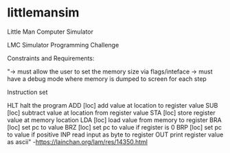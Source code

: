 # littlemansim
Little Man Computer Simulator

LMC Simulator Programming Challenge

Constraints and Requirements:

"-> must allow the user to set the memory size via flags/inteface
-> must have a debug mode where memory is dumped to screen for each step

Instruction set

HLT         halt the program
ADD [loc]   add  value at location to register value
SUB [loc]   subtract value at location from register value
STA [loc]   store register value at memory location
LDA [loc]   load value from memory to register
BRA [loc]   set pc to value
BRZ [loc]   set pc to value if register is 0
BRP [loc]   set pc to value if positive
INP         read input as byte to register
OUT         print register value as ascii"
-https://lainchan.org/lam/res/14350.html

